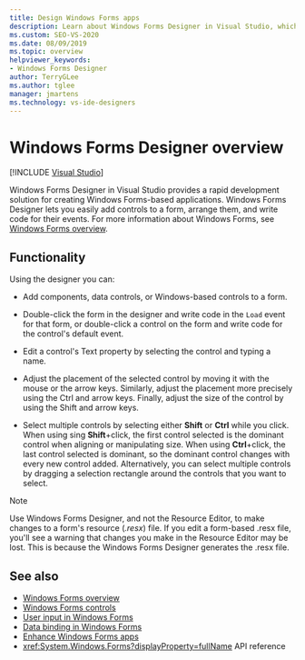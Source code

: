 ```yaml
---
title: Design Windows Forms apps
description: Learn about Windows Forms Designer in Visual Studio, which provides a rapid development solution for creating Windows Forms-based applications. 
ms.custom: SEO-VS-2020
ms.date: 08/09/2019
ms.topic: overview
helpviewer_keywords:
- Windows Forms Designer
author: TerryGLee
ms.author: tglee
manager: jmartens
ms.technology: vs-ide-designers
---
```

# Windows Forms Designer overview

 [!INCLUDE [Visual Studio](~/includes/applies-to-version/vs-windows-only.md)]

Windows Forms Designer in Visual Studio provides a rapid development solution for creating Windows Forms-based applications. Windows Forms Designer lets you easily add controls to a form, arrange them, and write code for their events. For more information about Windows Forms, see [Windows Forms overview](/dotnet/framework/winforms/windows-forms-overview).

## Functionality

Using the designer you can:

- Add components, data controls, or Windows-based controls to a form.

- Double-click the form in the designer and write code in the `Load` event for that form, or double-click a control on the form and write code for the control's default event.

- Edit a control's Text property by selecting the control and typing a name.

- Adjust the placement of the selected control by moving it with the mouse or the arrow keys. Similarly, adjust the placement more precisely using the Ctrl and arrow keys. Finally, adjust the size of the control by using the Shift and arrow keys.

- Select multiple controls by selecting either **Shift** or **Ctrl** while you click. When using sing **Shift**+click, the first control selected is the dominant control when aligning or manipulating size. When using **Ctrl**+click, the last control selected is dominant, so the dominant control changes with every new control added. Alternatively, you can select multiple controls by dragging a selection rectangle around the controls that you want to select.

> [!NOTE]
> Use Windows Forms Designer, and not the Resource Editor, to make changes to a form's resource (*.resx*) file. If you edit a form-based .resx file, you'll see a warning that changes you make in the Resource Editor may be lost. This is because the Windows Forms Designer generates the .resx file.

## See also

- [Windows Forms overview](/dotnet/framework/winforms/windows-forms-overview)
- [Windows Forms controls](/dotnet/framework/winforms/controls/)
- [User input in Windows Forms](/dotnet/framework/winforms/user-input-in-windows-forms)
- [Data binding in Windows Forms](/dotnet/framework/winforms/windows-forms-data-binding)
- [Enhance Windows Forms apps](/dotnet/framework/winforms/advanced/)
- <xref:System.Windows.Forms?displayProperty=fullName> API reference
